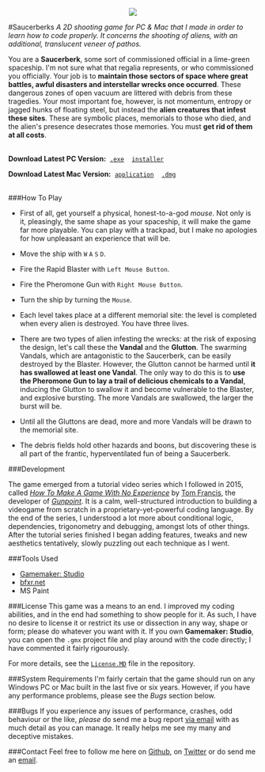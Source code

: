 <p align="center">
<img src="http://bonfiredog.co.uk/ooo/saucerberks/sbgithubheader.png" />
</p>

#Saucerberks
*A 2D shooting game for PC & Mac that I made in order to learn how to code properly. It concerns the shooting of aliens, with an additional, translucent veneer of pathos.*

You are a **Saucerberk**, some sort of commissioned official in a lime-green spaceship. I'm not sure what that regalia represents, or who commissioned you officially. Your job is to **maintain those sectors of space where great battles, awful disasters and interstellar wrecks once occurred**. These dangerous zones of open vacuum are littered with debris from these tragedies. Your most important foe, however, is not momentum, entropy or jagged hunks of floating steel, but instead the **alien creatures that infest these sites**. These are symbolic places, memorials to those who died, and the alien's presence desecrates those memories. You must **get rid of them at all costs**.<br /><br />

**Download Latest PC Version:**&nbsp;&nbsp;[`.exe`](http://bonfiredog.co.uk)&nbsp;&nbsp;&nbsp;&nbsp;[`installer`](http://bonfiredog.co.uk)

**Download Latest Mac Version:**&nbsp;&nbsp;[`application`](http://bonfiredog.co.uk)&nbsp;&nbsp;&nbsp;&nbsp;[`.dmg`](http://bonfiredog.co.uk)<br /><br />

###How To Play

 * First of all, get yourself a physical, honest-to-a-god *mouse*. Not only is it, pleasingly, the same shape as your spaceship, it will make the game far more playable. You can play with a trackpad, but I make no apologies for how unpleasant an experience that will be.
 
 * Move the ship with `W` `A` `S` `D`. 
 
 * Fire the Rapid Blaster with `Left Mouse Button`.

 * Fire the Pheromone Gun with `Right Mouse Button`.
 
 * Turn the ship by turning the `Mouse`.
   
 * Each level takes place at a different memorial site: the level is completed when every alien is destroyed. You have three lives.
 
 * There are two types of alien infesting the wrecks: at the risk of exposing the design, let's call these the **Vandal** and the **Glutton**. The swarming Vandals, which are antagonistic to the Saucerberk, can be easily destroyed by the Blaster. However, the Glutton cannot be harmed until **it has swallowed at least one Vandal**. The only way to do this is to **use the Pheromone Gun to lay a trail of delicious chemicals to a Vandal**, inducing the Glutton to swallow it and become vulnerable to the Blaster, and explosive bursting. The more Vandals are swallowed, the larger the burst will be.
 
 * Until all the Gluttons are dead, more and more Vandals will be drawn to the memorial site. 
 
 * The debris fields hold other hazards and boons, but discovering these is all part of the frantic, hyperventilated fun of being a Saucerberk.

###Development

The game emerged from a tutorial video series which I followed in 2015, called [*How To Make A Game With No Experience*](https://www.youtube.com/watch?v=DN6dZWXUEzA) by [Tom Francis](http://pentadact.com), the developer of [*Gunpoint*](http://www.gunpointgame.com/). It is a calm, well-structured introduction to building a videogame from scratch in a proprietary-yet-powerful coding language. By the end of the series, I understood a lot more about conditional logic, dependencies, trigonometry and debugging, amongst lots of other things. After the tutorial series finished I began adding features, tweaks and new aesthetics tentatively, slowly puzzling out each technique as I went.

###Tools Used

  * [Gamemaker: Studio](http://www.yoyogames.com/studio)
  * [bfxr.net](http://bfxr.net)
  * MS Paint

###License
This game was a means to an end. I improved my coding abilities, and in the end had something to show people for it. As such, I have no desire to license it or restrict its use or dissection in any way, shape or form; please do whatever you want with it. If you own **Gamemaker: Studio**, you can open the `.gmx` project file and play around with the code directly; I have commented it fairly rigourously. 

For more details, see the [`License.MD`](https://github.com/bonfiredog/saucerberks/blob/master/LICENSE.md) file in the repository.

###System Requirements
I'm fairly certain that the game should run on any Windows PC or Mac built in the last five or six years. However, if you have any performance problems, please see the *Bugs* section below.

###Bugs
If you experience any issues of performance, crashes, odd behaviour or the like, *please* do send me a bug report [via email](mailto:admin@bonfiredog.co.uk) with as much detail as you can manage. It really helps me see my many and deceptive mistakes.

###Contact
Feel free to follow me here on [Github](http://github.com/bonfiredog), on [Twitter](http://twitter.com/rob_sherman) or do send me an [email](mailto:rob@bonfiredog.co.uk).
